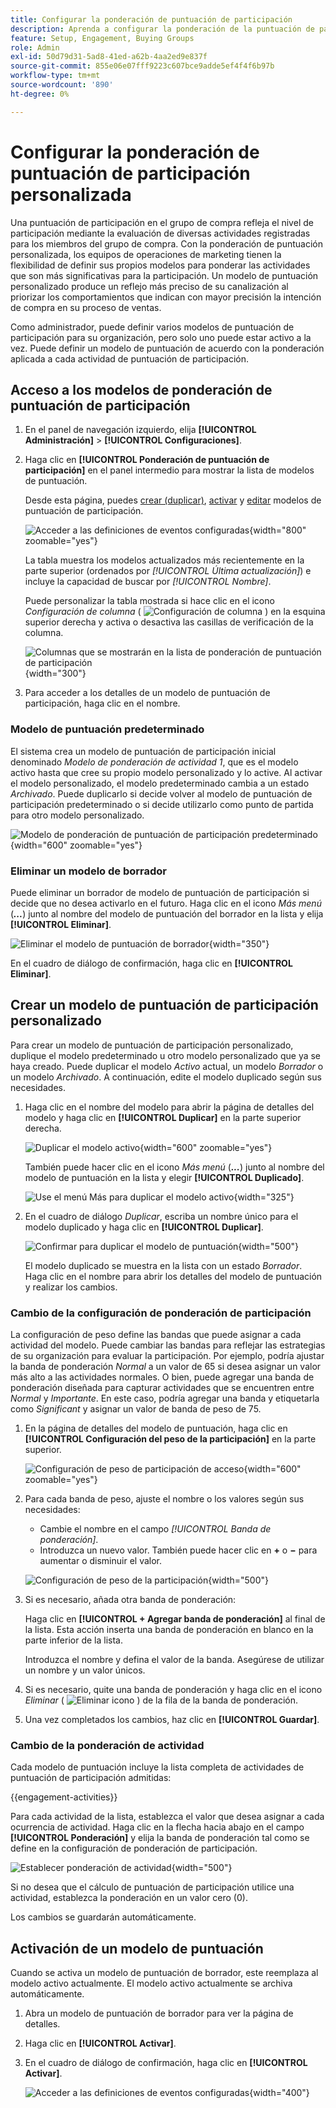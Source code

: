 ```yaml
---
title: Configurar la ponderación de puntuación de participación
description: Aprenda a configurar la ponderación de la puntuación de participación personalizada para reflejar la lógica de puntuación que se ajusta a sus estrategias empresariales.
feature: Setup, Engagement, Buying Groups
role: Admin
exl-id: 50d79d31-5ad8-41ed-a62b-4aa2ed9e837f
source-git-commit: 855e06e07fff9223c607bce9adde5ef4f4f6b97b
workflow-type: tm+mt
source-wordcount: '890'
ht-degree: 0%

---
```


# Configurar la ponderación de puntuación de participación personalizada

Una puntuación de participación en el grupo de compra refleja el nivel de participación mediante la evaluación de diversas actividades registradas para los miembros del grupo de compra. Con la ponderación de puntuación personalizada, los equipos de operaciones de marketing tienen la flexibilidad de definir sus propios modelos para ponderar las actividades que son más significativas para la participación. Un modelo de puntuación personalizado produce un reflejo más preciso de su canalización al priorizar los comportamientos que indican con mayor precisión la intención de compra en su proceso de ventas.

Como administrador, puede definir varios modelos de puntuación de participación para su organización, pero solo uno puede estar activo a la vez. Puede definir un modelo de puntuación de acuerdo con la ponderación aplicada a cada actividad de puntuación de participación.

## Acceso a los modelos de ponderación de puntuación de participación

1. En el panel de navegación izquierdo, elija **[!UICONTROL Administración]** > **[!UICONTROL Configuraciones]**.

1. Haga clic en **[!UICONTROL Ponderación de puntuación de participación]** en el panel intermedio para mostrar la lista de modelos de puntuación.

   Desde esta página, puedes [crear (duplicar)](#create-an-engagement-score-model), [activar](#activate-a-score-model) y [editar](#change-the-engagement-weighting-settings) modelos de puntuación de participación.

   ![Acceder a las definiciones de eventos configuradas](./assets/configuration-engagement-scoring-list.png){width="800" zoomable="yes"}

   La tabla muestra los modelos actualizados más recientemente en la parte superior (ordenados por _[!UICONTROL Última actualización]_) e incluye la capacidad de buscar por _[!UICONTROL Nombre]_.

   Puede personalizar la tabla mostrada si hace clic en el icono _Configuración de columna_ ( ![Configuración de columna](../assets/do-not-localize/icon-column-settings.svg) ) en la esquina superior derecha y activa o desactiva las casillas de verificación de la columna.

   ![Columnas que se mostrarán en la lista de ponderación de puntuación de participación](./assets/configuration-engagement-scoring-list-columns.png){width="300"}

1. Para acceder a los detalles de un modelo de puntuación de participación, haga clic en el nombre.

### Modelo de puntuación predeterminado

El sistema crea un modelo de puntuación de participación inicial denominado _Modelo de ponderación de actividad 1_, que es el modelo activo hasta que cree su propio modelo personalizado y lo active. Al activar el modelo personalizado, el modelo predeterminado cambia a un estado _Archivado_. Puede duplicarlo si decide volver al modelo de puntuación de participación predeterminado o si decide utilizarlo como punto de partida para otro modelo personalizado.

![Modelo de ponderación de puntuación de participación predeterminado](./assets/configuration-engagement-scoring-model-default.png){width="600" zoomable="yes"}

### Eliminar un modelo de borrador

Puede eliminar un borrador de modelo de puntuación de participación si decide que no desea activarlo en el futuro. Haga clic en el icono _Más menú_ (***...***) junto al nombre del modelo de puntuación del borrador en la lista y elija **[!UICONTROL Eliminar]**.

![Eliminar el modelo de puntuación de borrador](./assets/configuration-engagement-scoring-model-more-delete.png){width="350"}

En el cuadro de diálogo de confirmación, haga clic en **[!UICONTROL Eliminar]**.

## Crear un modelo de puntuación de participación personalizado

Para crear un modelo de puntuación de participación personalizado, duplique el modelo predeterminado u otro modelo personalizado que ya se haya creado. Puede duplicar el modelo _Activo_ actual, un modelo _Borrador_ o un modelo _Archivado_. A continuación, edite el modelo duplicado según sus necesidades.

1. Haga clic en el nombre del modelo para abrir la página de detalles del modelo y haga clic en **[!UICONTROL Duplicar]** en la parte superior derecha.

   ![Duplicar el modelo activo](./assets/configuration-engagement-scoring-model-duplicate.png){width="600" zoomable="yes"}

   También puede hacer clic en el icono _Más menú_ (***...***) junto al nombre del modelo de puntuación en la lista y elegir **[!UICONTROL Duplicado]**.

   ![Use el menú Más para duplicar el modelo activo](./assets/configuration-engagement-scoring-model-more-duplicate.png){width="325"}

1. En el cuadro de diálogo _Duplicar_, escriba un nombre único para el modelo duplicado y haga clic en **[!UICONTROL Duplicar]**.

   ![Confirmar para duplicar el modelo de puntuación](./assets/configuration-engagement-scoring-model-duplicate-dialog.png){width="500"}

   El modelo duplicado se muestra en la lista con un estado _Borrador_. Haga clic en el nombre para abrir los detalles del modelo de puntuación y realizar los cambios.

### Cambio de la configuración de ponderación de participación

La configuración de peso define las bandas que puede asignar a cada actividad del modelo. Puede cambiar las bandas para reflejar las estrategias de su organización para evaluar la participación. Por ejemplo, podría ajustar la banda de ponderación _Normal_ a un valor de 65 si desea asignar un valor más alto a las actividades normales. O bien, puede agregar una banda de ponderación diseñada para capturar actividades que se encuentren entre _Normal_ y _Importante_. En este caso, podría agregar una banda y etiquetarla como _Significant_ y asignar un valor de banda de peso de 75.

1. En la página de detalles del modelo de puntuación, haga clic en **[!UICONTROL Configuración del peso de la participación]** en la parte superior.

   ![Configuración de peso de participación de acceso](./assets/configuration-engagement-scoring-model-weight-settings-button.png){width="600" zoomable="yes"}

1. Para cada banda de peso, ajuste el nombre o los valores según sus necesidades:

   * Cambie el nombre en el campo _[!UICONTROL Banda de ponderación]_.
   * Introduzca un nuevo valor. También puede hacer clic en **&plus;** o **−** para aumentar o disminuir el valor.

   ![Configuración de peso de la participación](./assets/configuration-engagement-scoring-model-weight-settings.png){width="500"}

1. Si es necesario, añada otra banda de ponderación:

   Haga clic en **[!UICONTROL + Agregar banda de ponderación]** al final de la lista. Esta acción inserta una banda de ponderación en blanco en la parte inferior de la lista.

   Introduzca el nombre y defina el valor de la banda. Asegúrese de utilizar un nombre y un valor únicos.

1. Si es necesario, quite una banda de ponderación y haga clic en el icono _Eliminar_ ( ![Eliminar icono](../assets/do-not-localize/icon-delete-outline.svg) ) de la fila de la banda de ponderación.

1. Una vez completados los cambios, haz clic en **[!UICONTROL Guardar]**.

### Cambio de la ponderación de actividad

Cada modelo de puntuación incluye la lista completa de actividades de puntuación de participación admitidas:

{{engagement-activities}}

Para cada actividad de la lista, establezca el valor que desea asignar a cada ocurrencia de actividad. Haga clic en la flecha hacia abajo en el campo **[!UICONTROL Ponderación]** y elija la banda de ponderación tal como se define en la configuración de ponderación de participación.

![Establecer ponderación de actividad](./assets/configuration-engagement-scoring-model-set-activity-weighting.png){width="500"}

Si no desea que el cálculo de puntuación de participación utilice una actividad, establezca la ponderación en un valor cero (0).

Los cambios se guardarán automáticamente.

## Activación de un modelo de puntuación

Cuando se activa un modelo de puntuación de borrador, este reemplaza al modelo activo actualmente. El modelo activo actualmente se archiva automáticamente.

1. Abra un modelo de puntuación de borrador para ver la página de detalles.

1. Haga clic en **[!UICONTROL Activar]**.

1. En el cuadro de diálogo de confirmación, haga clic en **[!UICONTROL Activar]**.

   ![Acceder a las definiciones de eventos configuradas](./assets/configuration-engagement-scoring-activate-dialog.png){width="400"}
